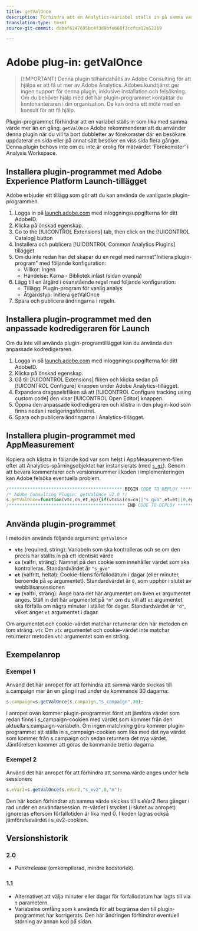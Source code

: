 ```yaml
---
title: getValOnce
description: Förhindra att en Analytics-variabel ställs in på samma värde två gånger i rad.
translation-type: tm+mt
source-git-commit: dabaf6247695bc4f3d9bfe668f3ccfca12a52269

---
```



# Adobe plug-in: getValOnce

>[!IMPORTANT] Denna plugin tillhandahålls av Adobe Consulting för att hjälpa er att få ut mer av Adobe Analytics. Adobes kundtjänst ger ingen support för denna plugin, inklusive installation och felsökning. Om du behöver hjälp med det här plugin-programmet kontaktar du kontohanteraren i din organisation. De kan ordna ett möte med en konsult för att få hjälp.

Plugin-programmet förhindrar att en variabel ställs in som lika med samma värde mer än en gång. `getValOnce` Adobe rekommenderar att du använder denna plugin när du vill ta bort dubbletter av förekomster där en besökare uppdaterar en sida eller på annat sätt besöker en viss sida flera gånger. Denna plugin behövs inte om du inte är orolig för mätvärdet &#39;Förekomster&#39; i Analysis Workspace.

## Installera plugin-programmet med Adobe Experience Platform Launch-tillägget

Adobe erbjuder ett tillägg som gör att du kan använda de vanligaste plugin-programmen.

1. Logga in på [launch.adobe.com](https://launch.adobe.com) med inloggningsuppgifterna för ditt AdobeID.
1. Klicka på önskad egenskap.
1. Go to the [!UICONTROL Extensions] tab, then click on the [!UICONTROL Catalog] button
1. Installera och publicera [!UICONTROL Common Analytics Plugins] tillägget
1. Om du inte redan har det skapar du en regel med namnet&quot;Initiera plugin-program&quot; med följande konfiguration:
   * Villkor: Ingen
   * Händelse: Kärna - Bibliotek inläst (sidan ovanpå)
1. Lägg till en åtgärd i ovanstående regel med följande konfiguration:
   * Tillägg: Plugin-program för vanlig analys
   * Åtgärdstyp: Initiera getValOnce
1. Spara och publicera ändringarna i regeln.

## Installera plugin-programmet med den anpassade kodredigeraren för Launch

Om du inte vill använda plugin-programtillägget kan du använda den anpassade kodredigeraren.

1. Logga in på [launch.adobe.com](https://launch.adobe.com) med inloggningsuppgifterna för ditt AdobeID.
1. Klicka på önskad egenskap.
1. Gå till [!UICONTROL Extensions] fliken och klicka sedan på [!UICONTROL Configure] knappen under Adobe Analytics-tillägget.
1. Expandera dragspelsfliken så att [!UICONTROL Configure tracking using custom code] den visar [!UICONTROL Open Editor] knappen.
1. Öppna den anpassade kodredigeraren och klistra in den plugin-kod som finns nedan i redigeringsfönstret.
1. Spara och publicera ändringarna i Analytics-tillägget.

## Installera plugin-programmet med AppMeasurement

Kopiera och klistra in följande kod var som helst i AppMeasurement-filen efter att Analytics-spårningsobjektet har instansierats (med [`s_gi`](../functions/s-gi.md)). Genom att bevara kommentarer och versionsnummer i koden i implementeringen kan Adobe felsöka eventuella problem.

```js
/******************************************* BEGIN CODE TO DEPLOY *******************************************/
/* Adobe Consulting Plugin: getValOnce v2.0 */
s.getValOnce=function(vtc,cn,et,ep){if(vtc&&(cn=cn||"s_gvo",et=et||0,ep="m"===ep?6E4:864E5,vtc!==this.c_r(cn))){var e=new Date;e.setTime(e.getTime()+et*ep);this.c_w(cn,vtc,0===et?0:ep);return vtc}return""};
/******************************************** END CODE TO DEPLOY ********************************************/
```

## Använda plugin-programmet

I metoden används följande argument: `getValOnce`

* **`vtc`** (required, string): Variabeln som ska kontrolleras och se om den precis har ställts in på ett identiskt värde
* **`cn`** (valfri, sträng): Namnet på den cookie som innehåller värdet som ska kontrolleras. Standardvärdet är `"s_gvo"`
* **`et`** (valfritt, heltal): Cookie-filens förfallodatum i dagar (eller minuter, beroende på `ep` argumentet). Standardvärdet är `0`, som upphör i slutet av webbläsarsessionen
* **`ep`** (valfri, sträng): Ange bara det här argumentet om även `et` argumentet anges. Ställ in det här argumentet på `"m"` om du vill att `et` argumentet ska förfalla om några minuter i stället för dagar. Standardvärdet är `"d"`, vilket anger `et` argumentet i dagar.

Om argumentet och cookie-värdet matchar returnerar den här metoden en tom sträng. `vtc` Om `vtc` argumentet och cookie-värdet inte matchar returnerar metoden `vtc` argumentet som en sträng.

## Exempelanrop

### Exempel 1

Använd det här anropet för att förhindra att samma värde skickas till s.campaign mer än en gång i rad under de kommande 30 dagarna:

```js
s.campaign=s.getValOnce(s.campaign,"s_campaign",30);
```

I anropet ovan kommer plugin-programmet först att jämföra värdet som redan finns i s_campaign-cookien med värdet som kommer från den aktuella s.campaign-variabeln.   Om ingen matchning görs kommer plugin-programmet att ställa in s_campaign-cookien som lika med det nya värdet som kommer från s.campaign och sedan returnera det nya värdet.   Jämförelsen kommer att göras de kommande trettio dagarna

### Exempel 2

Använd det här anropet för att förhindra att samma värde anges under hela sessionen:

```js
s.eVar2=s.getValOnce(s.eVar2,"s_ev2",0,"m");
```

Den här koden förhindrar att samma värde skickas till s.eVar2 flera gånger i rad under en användarsession.  m-värdet i stycket (i slutet av anropet) ignoreras eftersom förfallotiden är lika med 0.   I koden lagras också jämförelsevärdet i s_ev2-cookien.

## Versionshistorik

### 2.0

* Punktrelease (omkompilerad, mindre kodstorlek).

### 1.1

* Alternativet att välja minuter eller dagar för förfallodatum har lagts till via `t` parametern.
* Variabelns omfång som `k` används för att begränsa den till plugin-programmet har korrigerats. Den här ändringen förhindrar eventuell störning av annan kod på sidan.
